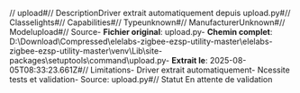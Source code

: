 // upload#// DescriptionDriver extrait automatiquement depuis upload.py#// Classelights#// Capabilities#// Typeunknown#// ManufacturerUnknown#// Modelupload#// Source- **Fichier original**: upload.py- **Chemin complet**: D:\Download\Compressed\elelabs-zigbee-ezsp-utility-master\elelabs-zigbee-ezsp-utility-master\venv\Lib\site-packages\setuptools\command\upload.py- **Extrait le**: 2025-08-05T08:33:23.661Z#// Limitations- Driver extrait automatiquement- Ncessite tests et validation- Source: upload.py#// Statut En attente de validation